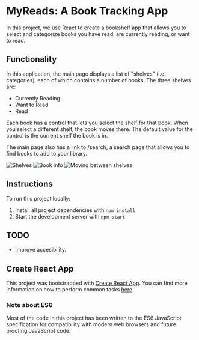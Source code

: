# MyReads: A Book Tracking App

In this project, we use React to create a bookshelf app that allows you to select and categorize books you have read, are currently reading, or want to read.

## Functionality

In this application, the main page displays a list of "shelves" (i.e. categories), each of which contains a number of books. The three shelves are:

- Currently Reading
- Want to Read
- Read

Each book has a control that lets you select the shelf for that book. When you select a different shelf, the book moves there. The default value for the control is the current shelf the book is in.

The main page also has a link to /search, a search page that allows you to find books to add to your library.

![Shelves](http://res.cloudinary.com/jasuaje/image/upload/v1519628459/Screen_Shot_2018-02-26_at_1.59.09_AM_xjt6aq.png)
![Book info](http://res.cloudinary.com/jasuaje/image/upload/v1519628459/Screen_Shot_2018-02-26_at_1.59.29_AM_boqs4f.png)
![Moving between shelves](http://res.cloudinary.com/jasuaje/image/upload/v1519628631/Screen_Shot_2018-02-26_at_2.03.28_AM_qetzcz.png)

## Instructions

To run this project locally:

1. Install all project dependencies with `npm install`
2. Start the development server with `npm start`

## TODO

- Improve accesibility.

## Create React App

This project was bootstrapped with [Create React App](https://github.com/facebookincubator/create-react-app). You can find more information on how to perform common tasks [here](https://github.com/facebookincubator/create-react-app/blob/master/packages/react-scripts/template/README.md).


### Note about ES6

Most of the code in this project has been written to the ES6 JavaScript specification for compatibility with modern web browsers and future proofing JavaScript code.